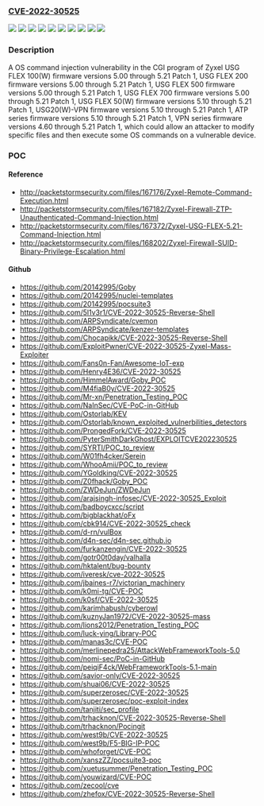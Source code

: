 ### [CVE-2022-30525](https://cve.mitre.org/cgi-bin/cvename.cgi?name=CVE-2022-30525)
![](https://img.shields.io/static/v1?label=Product&message=ATP%20series%20firmware&color=blue)
![](https://img.shields.io/static/v1?label=Product&message=USG%2020(W)-VPN%20firmware&color=blue)
![](https://img.shields.io/static/v1?label=Product&message=USG%20FLEX%20100(W)%20firmware&color=blue)
![](https://img.shields.io/static/v1?label=Product&message=USG%20FLEX%20200%20firmware&color=blue)
![](https://img.shields.io/static/v1?label=Product&message=USG%20FLEX%2050(W)%20firmware&color=blue)
![](https://img.shields.io/static/v1?label=Product&message=USG%20FLEX%20500%20firmware&color=blue)
![](https://img.shields.io/static/v1?label=Product&message=USG%20FLEX%20700%20firmware&color=blue)
![](https://img.shields.io/static/v1?label=Product&message=VPN%20series%20firmware&color=blue)
![](https://img.shields.io/static/v1?label=Version&message=n%2Fa&color=blue)
![](https://img.shields.io/static/v1?label=Vulnerability&message=CWE-78%3A%20Improper%20Neutralization%20of%20Special%20Elements%20used%20in%20an%20OS%20Command%20('OS%20Command%20Injection')&color=brighgreen)

### Description

A OS command injection vulnerability in the CGI program of Zyxel USG FLEX 100(W) firmware versions 5.00 through 5.21 Patch 1, USG FLEX 200 firmware versions 5.00 through 5.21 Patch 1, USG FLEX 500 firmware versions 5.00 through 5.21 Patch 1, USG FLEX 700 firmware versions 5.00 through 5.21 Patch 1, USG FLEX 50(W) firmware versions 5.10 through 5.21 Patch 1, USG20(W)-VPN firmware versions 5.10 through 5.21 Patch 1, ATP series firmware versions 5.10 through 5.21 Patch 1, VPN series firmware versions 4.60 through 5.21 Patch 1, which could allow an attacker to modify specific files and then execute some OS commands on a vulnerable device.

### POC

#### Reference
- http://packetstormsecurity.com/files/167176/Zyxel-Remote-Command-Execution.html
- http://packetstormsecurity.com/files/167182/Zyxel-Firewall-ZTP-Unauthenticated-Command-Injection.html
- http://packetstormsecurity.com/files/167372/Zyxel-USG-FLEX-5.21-Command-Injection.html
- http://packetstormsecurity.com/files/168202/Zyxel-Firewall-SUID-Binary-Privilege-Escalation.html

#### Github
- https://github.com/20142995/Goby
- https://github.com/20142995/nuclei-templates
- https://github.com/20142995/pocsuite3
- https://github.com/5l1v3r1/CVE-2022-30525-Reverse-Shell
- https://github.com/ARPSyndicate/cvemon
- https://github.com/ARPSyndicate/kenzer-templates
- https://github.com/Chocapikk/CVE-2022-30525-Reverse-Shell
- https://github.com/ExploitPwner/CVE-2022-30525-Zyxel-Mass-Exploiter
- https://github.com/Fans0n-Fan/Awesome-IoT-exp
- https://github.com/Henry4E36/CVE-2022-30525
- https://github.com/HimmelAward/Goby_POC
- https://github.com/M4fiaB0y/CVE-2022-30525
- https://github.com/Mr-xn/Penetration_Testing_POC
- https://github.com/NaInSec/CVE-PoC-in-GitHub
- https://github.com/Ostorlab/KEV
- https://github.com/Ostorlab/known_exploited_vulnerbilities_detectors
- https://github.com/ProngedFork/CVE-2022-30525
- https://github.com/PyterSmithDarkGhost/EXPLOITCVE202230525
- https://github.com/SYRTI/POC_to_review
- https://github.com/W01fh4cker/Serein
- https://github.com/WhooAmii/POC_to_review
- https://github.com/YGoldking/CVE-2022-30525
- https://github.com/Z0fhack/Goby_POC
- https://github.com/ZWDeJun/ZWDeJun
- https://github.com/arajsingh-infosec/CVE-2022-30525_Exploit
- https://github.com/badboycxcc/script
- https://github.com/bigblackhat/oFx
- https://github.com/cbk914/CVE-2022-30525_check
- https://github.com/d-rn/vulBox
- https://github.com/d4n-sec/d4n-sec.github.io
- https://github.com/furkanzengin/CVE-2022-30525
- https://github.com/gotr00t0day/valhalla
- https://github.com/hktalent/bug-bounty
- https://github.com/iveresk/cve-2022-30525
- https://github.com/jbaines-r7/victorian_machinery
- https://github.com/k0mi-tg/CVE-POC
- https://github.com/k0sf/CVE-2022-30525
- https://github.com/karimhabush/cyberowl
- https://github.com/kuznyJan1972/CVE-2022-30525-mass
- https://github.com/lions2012/Penetration_Testing_POC
- https://github.com/luck-ying/Library-POC
- https://github.com/manas3c/CVE-POC
- https://github.com/merlinepedra25/AttackWebFrameworkTools-5.0
- https://github.com/nomi-sec/PoC-in-GitHub
- https://github.com/peiqiF4ck/WebFrameworkTools-5.1-main
- https://github.com/savior-only/CVE-2022-30525
- https://github.com/shuai06/CVE-2022-30525
- https://github.com/superzerosec/CVE-2022-30525
- https://github.com/superzerosec/poc-exploit-index
- https://github.com/tanjiti/sec_profile
- https://github.com/trhacknon/CVE-2022-30525-Reverse-Shell
- https://github.com/trhacknon/Pocingit
- https://github.com/west9b/CVE-2022-30525
- https://github.com/west9b/F5-BIG-IP-POC
- https://github.com/whoforget/CVE-POC
- https://github.com/xanszZZ/pocsuite3-poc
- https://github.com/xuetusummer/Penetration_Testing_POC
- https://github.com/youwizard/CVE-POC
- https://github.com/zecool/cve
- https://github.com/zhefox/CVE-2022-30525-Reverse-Shell

